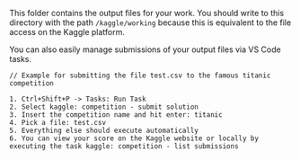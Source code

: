 This folder contains the output files for your work. You should write to this directory with the path ```/kaggle/working``` because this is equivalent to the file access on the Kaggle platform.

You can also easily manage submissions of your output files via VS Code tasks.

```
// Example for submitting the file test.csv to the famous titanic competition

1. Ctrl+Shift+P -> Tasks: Run Task
2. Select kaggle: competition - submit solution
3. Insert the competition name and hit enter: titanic
4. Pick a file: test.csv
5. Everything else should execute automatically
6. You can view your score on the Kaggle website or locally by executing the task kaggle: competition - list submissions
```
